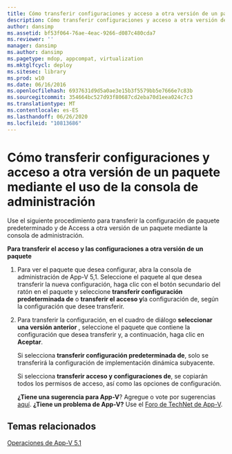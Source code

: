 ```yaml
---
title: Cómo transferir configuraciones y acceso a otra versión de un paquete mediante el uso de la consola de administración
description: Cómo transferir configuraciones y acceso a otra versión de un paquete mediante el uso de la consola de administración
author: dansimp
ms.assetid: bf53f064-76ae-4eac-9266-d087c480cda7
ms.reviewer: ''
manager: dansimp
ms.author: dansimp
ms.pagetype: mdop, appcompat, virtualization
ms.mktglfcycl: deploy
ms.sitesec: library
ms.prod: w10
ms.date: 06/16/2016
ms.openlocfilehash: 6937631d9d5a0ae3e15b3f5579bb5e7666e7c83b
ms.sourcegitcommit: 354664bc527d93f80687cd2eba70d1eea024c7c3
ms.translationtype: MT
ms.contentlocale: es-ES
ms.lasthandoff: 06/26/2020
ms.locfileid: "10813686"
---
```

# Cómo transferir configuraciones y acceso a otra versión de un paquete mediante el uso de la consola de administración


Use el siguiente procedimiento para transferir la configuración de paquete predeterminado y de Access a otra versión de un paquete mediante la consola de administración.

**Para transferir el acceso y las configuraciones a otra versión de un paquete**

1.  Para ver el paquete que desea configurar, abra la consola de administración de App-V 5,1. Seleccione el paquete al que desea transferir la nueva configuración, haga clic con el botón secundario del ratón en el paquete y seleccione **transferir configuración predeterminada de** o **transferir el acceso y**la configuración de, según la configuración que desee transferir.

2.  Para transferir la configuración, en el cuadro de diálogo **seleccionar una versión anterior** , seleccione el paquete que contiene la configuración que desea transferir y, a continuación, haga clic en **Aceptar**.

    Si selecciona **transferir configuración predeterminada de**, solo se transferirá la configuración de implementación dinámica subyacente.

    Si selecciona **transferir acceso y configuraciones de**, se copiarán todos los permisos de acceso, así como las opciones de configuración.

    **¿Tiene una sugerencia para App-V**? Agregue o vote por sugerencias [aquí](http://appv.uservoice.com/forums/280448-microsoft-application-virtualization). **¿Tiene un problema de App-V?** Use el [Foro de TechNet de App-V](https://social.technet.microsoft.com/Forums/home?forum=mdopappv).

## Temas relacionados


[Operaciones de App-V 5.1](operations-for-app-v-51.md)

 

 





